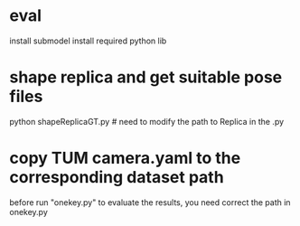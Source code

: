 # eval
install submodel
install required python lib
# shape replica and get suitable pose files
python shapeReplicaGT.py # need to modify the path to Replica in the .py
# copy TUM camera.yaml to the corresponding dataset path
before run "onekey.py" to evaluate the results, you need correct the path in onekey.py
